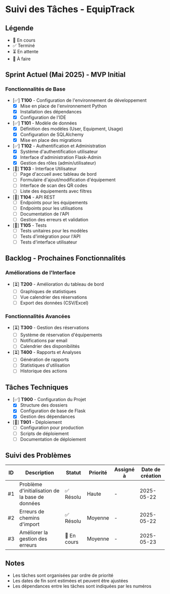 # Suivi des Tâches - EquipTrack

## Légende
- 🔄 En cours
- ✅ Terminé
- ⏳ En attente
- 🚀 À faire

## Sprint Actuel (Mai 2025) - MVP Initial

### Fonctionnalités de Base
- [✅] **T100** - Configuration de l'environnement de développement
  - [x] Mise en place de l'environnement Python
  - [x] Installation des dépendances
  - [x] Configuration de l'IDE

- [✅] **T101** - Modèle de données
  - [x] Définition des modèles (User, Equipment, Usage)
  - [x] Configuration de SQLAlchemy
  - [x] Mise en place des migrations

- [✅] **T102** - Authentification et Administration
  - [x] Système d'authentification utilisateur
  - [x] Interface d'administration Flask-Admin
  - [x] Gestion des rôles (admin/utilisateur)

- [🚀] **T103** - Interface Utilisateur
  - [ ] Page d'accueil avec tableau de bord
  - [ ] Formulaire d'ajout/modification d'équipement
  - [ ] Interface de scan des QR codes
  - [ ] Liste des équipements avec filtres

- [🚀] **T104** - API REST
  - [ ] Endpoints pour les équipements
  - [ ] Endpoints pour les utilisations
  - [ ] Documentation de l'API
  - [ ] Gestion des erreurs et validation

- [🚀] **T105** - Tests
  - [ ] Tests unitaires pour les modèles
  - [ ] Tests d'intégration pour l'API
  - [ ] Tests d'interface utilisateur

## Backlog - Prochaines Fonctionnalités

### Améliorations de l'Interface
- [⏳] **T200** - Amélioration du tableau de bord
  - [ ] Graphiques de statistiques
  - [ ] Vue calendrier des réservations
  - [ ] Export des données (CSV/Excel)

### Fonctionnalités Avancées
- [⏳] **T300** - Gestion des réservations
  - [ ] Système de réservation d'équipements
  - [ ] Notifications par email
  - [ ] Calendrier des disponibilités

- [⏳] **T400** - Rapports et Analyses
  - [ ] Génération de rapports
  - [ ] Statistiques d'utilisation
  - [ ] Historique des actions

## Tâches Techniques
- [✅] **T900** - Configuration du Projet
  - [x] Structure des dossiers
  - [x] Configuration de base de Flask
  - [x] Gestion des dépendances

- [🚀] **T901** - Déploiement
  - [ ] Configuration pour production
  - [ ] Scripts de déploiement
  - [ ] Documentation de déploiement

## Suivi des Problèmes
| ID | Description | Statut | Priorité | Assigné à | Date de création |
|----|-------------|--------|----------|-----------|------------------|
| #1 | Problème d'initialisation de la base de données | ✅ Résolu | Haute | - | 2025-05-22 |
| #2 | Erreurs de chemins d'import | ✅ Résolu | Moyenne | - | 2025-05-22 |
| #3 | Améliorer la gestion des erreurs | 🔄 En cours | Moyenne | - | 2025-05-23 |

## Notes
- Les tâches sont organisées par ordre de priorité
- Les dates de fin sont estimées et peuvent être ajustées
- Les dépendances entre les tâches sont indiquées par les numéros
